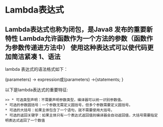 Lambda表达式
==========
Lambda表达式也称为闭包，是Java8 发布的重要新特性
Lambda允许函数作为一个方法的参数（函数作为参数传递进方法中）
使用这种表达式可以使代码更加简洁紧凑
1、语法
------
lambda 表达式的语法格式如下：

(parameters) -> expression或(parameters) ->{statements; }

以下是lambda表达式的重要特征:

	>> * 可选类型声明：不需要声明参数类型，编译器可以统一识别参数值。
	* 可选的参数圆括号：一个参数无需定义圆括号，但多个参数需要定义圆括号。
	* 可选的大括号：如果主体包含了一个语句，就不需要使用大括号。
	* 可选的返回关键字：如果主体只有一个表达式返回值则编译器会自动返回值，大括号需要指定明表达式返回了一个数值